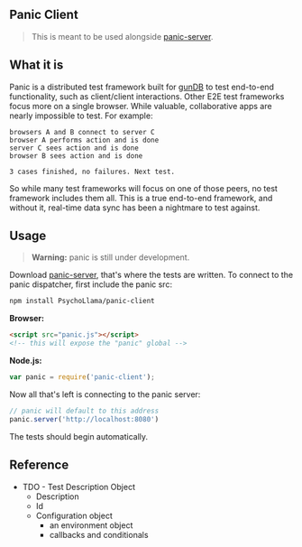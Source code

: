 Panic Client
------------

> This is meant to be used alongside [panic-server](https://github.com/gundb/panic-server).

## What it is
Panic is a distributed test framework built for [gunDB](https://github.com/amark/gun) to test end-to-end functionality, such as client/client interactions. Other E2E test frameworks focus more on a single browser. While valuable, collaborative apps are nearly impossible to test. For example:

```
browsers A and B connect to server C
browser A performs action and is done
server C sees action and is done
browser B sees action and is done

3 cases finished, no failures. Next test.
```

So while many test frameworks will focus on one of those peers, no test framework includes them all. This is a true end-to-end framework, and without it, real-time data sync has been a nightmare to test against.

## Usage

> **Warning:** panic is still under development.

Download [panic-server](https://github.com/PsychoLlama/panic-server.git), that's where the tests are written. To connect to the panic dispatcher, first include the panic src:

```bash
npm install PsychoLlama/panic-client
```

**Browser:**
```html
<script src="panic.js"></script>
<!-- this will expose the "panic" global -->

```
**Node.js:**
```javascript
var panic = require('panic-client');
```

Now all that's left is connecting to the panic server:

```javascript
// panic will default to this address
panic.server('http://localhost:8080')
```

The tests should begin automatically.


## Reference

- TDO - Test Description Object
  - Description
  - Id
  - Configuration object
    - an environment object
    - callbacks and conditionals
